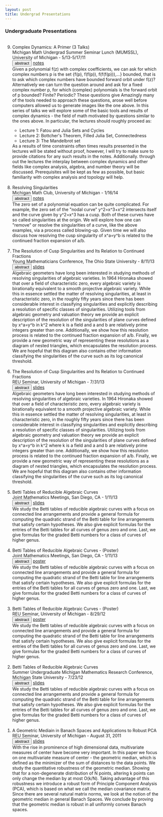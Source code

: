 ```yaml
---
layout: post
title: Undergrad Presentations
---
```

<h3>Undergraduate Presentations</h3>
<ol reversed>
 <br>
  <li>
		<span class="title">Complex Dynamics: A Primer (3 Talks) </span>
		<br>
		<span class="coauthor">Michigan Math Undergrad Summer Seminar Lunch (MUMSSL), University of Michigan - 5/13-5/17/11</span>
		<br>
		<div class="btn-group btn-group-xs">
			<button class="btn btn-primary" data-toggle="collapse" data-target="MUSSL">abstract</button>
			<a href="" class="btn btn-primary">notes</a>
		</div>
		<div id="MUSSL" class="collapse">
		Given a polynomial f(z) with complex coefficients, we can ask for which complex numbers p is the set {f(p), f(f(p)), f(f(f(p))),...} bounded, that is to ask which complex numbers have bounded forward orbit under f(z)? Alternatively we can turn the question around and ask for a fixed complex number p, for which (complex) polynomials is the forward orbit of p bounded? Finite? Periodic? These questions give Amazingly many of the tools needed to approach these questions, arose well before computers allowed us to generate images like the one above. In this series of talks we will explore some of the basic tools and results of complex dynamics - the field of math motivated by questions similar to the ones above. In particular, the lectures should roughly proceed as:
		<ul>
			<li>Lecture 1: Fatou and Julia Sets and Cycles</li>
			<li>Lecture 2: Bottcher's Theorem, Filled Julia Set, Connectedness</li>
			<li>Lecture 3: The Mandelbrot set</li>
		</ul>
		As a results of time constraints often times results presented in the lectures will be stated without proof, however, I will try to make sure to provide citations for any such results in the notes. Additionally. through out the lectures the interplay between complex dynamics and other fields like complex analysis, algebra, and number theory will be discussed. Prerequisites will be kept as few as possible, but basic familiarity with complex analysis and topology will help.
		</div>
  </li>
 <br>
  <li>
		<span class="title">Resolving Singularities</span>
		<br>
		<span class="coauthor">Michigan Math Club, University of Michigan - 1/16/14</span>
		<br>
		<div class="btn-group btn-group-xs">
			<button class="btn btn-primary" data-toggle="collapse" data-target="#sing-UMMath">abstract</button>
			<a href="" class="btn btn-primary">notes</a>
		</div>
		<div id="sing-UMMath" class="collapse">
		The zero set of a polynomial equation can be quite complicated. For example, the zero set of the "nodal curve" y^2=x^3+x^2 intersects itself and the curve given by y^2=x^3 has a cusp. Both of these curves have so called singularities at the origin. We will explore how one can "remove" or resolve the singularities of a curve, like the above examples, via a process called blowing-up. Given time we will also discuss how resolving the cusp singularity of x^a=y^b is related to the continued fraction expansion of a/b.
		</div>
  </li>
  <br>
  <li>
		<span class="title">The Resolution of Cusp Singularities and Its Relation to Continued Fractions</span>
		<br>
		<span class="coauthor">Young Mathematicians Conference, The Ohio State University - 8/11/13</span>
		<br>
		<div class="btn-group btn-group-xs">
			<button class="btn btn-primary" data-toggle="collapse" data-target="#contFrac-YMC">abstract</button>
			<a href="" class="btn btn-primary">slides</a>
		</div>
		<div id="contFrac-YMC" class="collapse">
		Algebraic geometers have long been interested in studying methods of resolving singularities of algebraic varieties. In 1964 Hironaka showed that over a field of characteristic zero, every algebraic variety is birationally equivalent to a smooth projective algebraic variety. While this in essence settled the matter of resolving singularities, at least in characteristic zero, in the roughly fifty years since there has been considerable interest in classifying singularities and explicitly describing a resolution of specific classes of singularities. 
Utilizing tools from algebraic geometry and valuation theory we provide an explicit description of the resolution of the singularities of plane curves defined by x^a=y^b in k^2 where k is a field and a and b are relatively prime integers greater than one. Additionally, we show how this resolution process is related to the continued fraction expansion of a/b. Finally, we provide a new geometric way of representing these resolutions as a diagram of nested triangles, which encapsulates the resolution process. We are hopeful that this diagram also contains other information classifying the singularities of the curve such as its log canonical threshold.
		</div>
  </li>
    <br>
  <li>
		<span class="title">The Resolution of Cusp Singularities and Its Relation to Continued Fractions</span>
		<br>
		<span class="coauthor">REU Seminar, University of Michigan - 7/31/13</span>
		<br>
		<div class="btn-group btn-group-xs">
			<button class="btn btn-primary" data-toggle="collapse" data-target="#contFrac-UM">abstract</button>
			<a href="" class="btn btn-primary">slides</a>
		</div>
		<div id="contFrac-UM" class="collapse">
		Algebraic geometers have long been interested in studying methods of resolving singularities of algebraic varieties. In 1964 Hironaka showed that over a field of characteristic zero, every algebraic variety is birationally equivalent to a smooth projective algebraic variety. While this in essence settled the matter of resolving singularities, at least in characteristic zero, in the roughly fifty years since there has been considerable interest in classifying singularities and explicitly describing a resolution of specific classes of singularities. 
Utilizing tools from algebraic geometry and valuation theory we provide an explicit description of the resolution of the singularities of plane curves defined by x^a=y^b in k^2 where k is a field and a and b are relatively prime integers greater than one. Additionally, we show how this resolution process is related to the continued fraction expansion of a/b. Finally, we provide a new geometric way of representing these resolutions as a diagram of nested triangles, which encapsulates the resolution process. We are hopeful that this diagram also contains other information classifying the singularities of the curve such as its log canonical threshold.
		</div>
  </li>
      <br>
  <li>
		<span class="title">Betti Tables of Reducible Algebraic Curves</span>
		<br>
		<span class="coauthor">Joint Mathematics Meetings, San Diego, CA - 1/11/13</span>
		<br>
		<div class="btn-group btn-group-xs">
			<button class="btn btn-primary" data-toggle="collapse" data-target="#redCurves-JMM">abstract</button>
			<a href="" class="btn btn-primary">slides</a>
		</div>
		<div id="redCurves-JMM" class="collapse">
		We study the Betti tables of reducible algebraic curves with a focus on connected line arrangements and provide a general formula for computing the quadratic strand of the Betti table for line arrangements that satisfy certain hypotheses. We also give explicit formulas for the entries of the Betti tables for all curves of genus zero and one. Last, we give formulas for the graded Betti numbers for a class of curves of higher genus.
		</div>
  </li>
      <br>
  <li>
		<span class="title">Betti Tables of Reducible Algebraic Curves - (Poster)</span>
		<br>
		<span class="coauthor">Joint Mathematics Meetings, San Diego, CA - 1/11/13</span>
		<br>
		<div class="btn-group btn-group-xs">
			<button class="btn btn-primary" data-toggle="collapse" data-target="#redCurves-JMM-poster">abstract</button>
			<a href="" class="btn btn-primary">poster</a>
		</div>
		<div id="redCurves-JMM-poster" class="collapse">
		We study the Betti tables of reducible algebraic curves with a focus on connected line arrangements and provide a general formula for computing the quadratic strand of the Betti table for line arrangements that satisfy certain hypotheses. We also give explicit formulas for the entries of the Betti tables for all curves of genus zero and one. Last, we give formulas for the graded Betti numbers for a class of curves of higher genus.
		</div>
  </li>
     <br>
  <li>
		<span class="title">Betti Tables of Reducible Algebraic Curves - (Poster)</span>
		<br>
		<span class="coauthor">REU Seminar, University of Michigan - 8/29/12</span>
		<br>
		<div class="btn-group btn-group-xs">
			<button class="btn btn-primary" data-toggle="collapse" data-target="#redCurves-UM">abstract</button>
			<a href="" class="btn btn-primary">poster</a>
		</div>
		<div id="redCurves-UM" class="collapse">
		We study the Betti tables of reducible algebraic curves with a focus on connected line arrangements and provide a general formula for computing the quadratic strand of the Betti table for line arrangements that satisfy certain hypotheses. We also give explicit formulas for the entries of the Betti tables for all curves of genus zero and one. Last, we give formulas for the graded Betti numbers for a class of curves of higher genus.
		</div>
  </li>
      <br>
  <li>
		<span class="title">Betti Tables of Reducible Algebraic Curves</span>
		<br>
		<span class="coauthor">Summer Undergraduate Michigan Mathematics Research Conference, Michigan State University - 7/23/12</span>
		<br>
		<div class="btn-group btn-group-xs">
			<button class="btn btn-primary" data-toggle="collapse" data-target="#redCurves-SUMMR">abstract</button>
			<a href="" class="btn btn-primary">slides</a>
		</div>
		<div id="redCurves-SUMMR" class="collapse">
		We study the Betti tables of reducible algebraic curves with a focus on connected line arrangements and provide a general formula for computing the quadratic strand of the Betti table for line arrangements that satisfy certain hypotheses. We also give explicit formulas for the entries of the Betti tables for all curves of genus zero and one. Last, we give formulas for the graded Betti numbers for a class of curves of higher genus.
		</div>
  </li>
  <br>
  <li>
		<span class="title">A Geometric Mediain in Banach Spaces and Applications to Robust PCA </span>
		<br>
		<span class="coauthor">REU Seminar, University of Michigan - August 31, 2011</span>
		<br>
		<div class="btn-group btn-group-xs">
			<button class="btn btn-primary" data-toggle="collapse" data-target="#redCurves-SUMMR">abstract</button>
			<a href="" class="btn btn-primary">slides</a>
		</div>
		<div id="redCurves-SUMMR" class="collapse">
		With the rise in prominence of high dimensional data, multivariate measures of center have become very important. In this paper we focus on one multivariate measure of center - the geometric median, which is defined as the minimizer of the sum of distances to the data points. We study the quantitative robustness of the geometric median. Showing that for a non-degenerate distribution of N points, altering k points can only change the median by at most O(k/N). Taking advantage of this robustness we introduce a robust form of Principle Component Analysis (PCA), which is based on what we call the median covariance matrix. Since there are several natural matrix norms, we look at the notion of the geometric median in general Banach Spaces. We conclude by proving that the geometric median is robust in all uniformly convex Banach spaces.		</div>
  </li>
</ol>